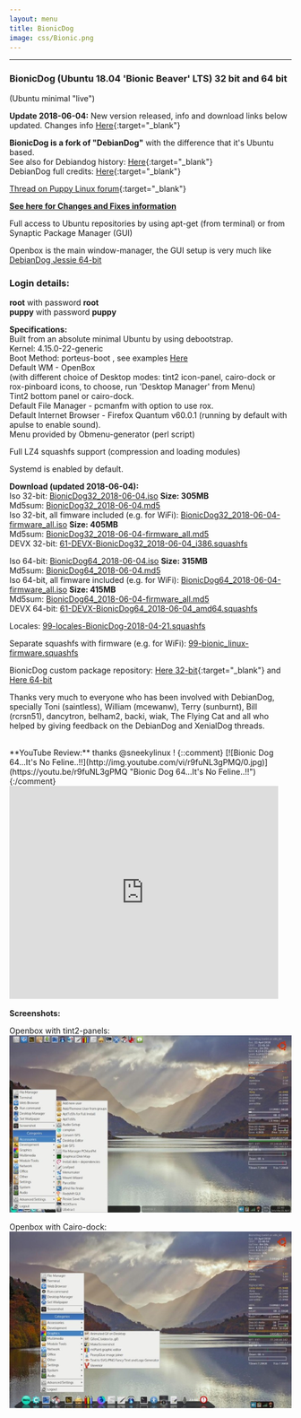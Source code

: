 ```yaml
---
layout: menu
title: BionicDog
image: css/Bionic.png
---
```


---
 
### BionicDog (Ubuntu 18.04 'Bionic Beaver' LTS) 32 bit and 64 bit  
(Ubuntu minimal "live")  

**Update 2018-06-04:** New version released, info and download links below updated. Changes info [Here](http://murga-linux.com/puppy/viewtopic.php?p=994470#994470){:target="_blank"}     

**BionicDog is a fork of "DebianDog"** with the difference that it's Ubuntu based.   
See also for Debiandog history: [Here](https://debiandog.github.io/doglinux/zz07about.html){:target="_blank"}   
DebianDog full credits: [Here](https://github.com/DebianDog/Wheezy/blob/master/Credits.md){:target="_blank"}  

[Thread on Puppy Linux forum](http://murga-linux.com/puppy/viewtopic.php?t=113210){:target="_blank"}   

**[See here for Changes and Fixes information](http://murga-linux.com/puppy/viewtopic.php?p=989364#989364)**   

Full access to Ubuntu repositories by using apt-get (from terminal) or from Synaptic Package Manager (GUI)

Openbox is the main window-manager, the GUI setup is very much like [DebianDog Jessie 64-bit](zz02debiandog64.html)  
    
### Login details:    
**root** with password **root**        
**puppy** with password **puppy**    

**Specifications:**    
Built from an absolute minimal Ubuntu by using debootstrap.    
Kernel: 4.15.0-22-generic    
Boot Method: porteus-boot , see examples [Here](https://raw.githubusercontent.com/fredx181/bionicdog/gh-pages/Examples-boot-codes.txt)   
Default WM - OpenBox    
(with different choice of Desktop modes: tint2 icon-panel, cairo-dock or rox-pinboard icons, to choose, run 'Desktop Manager' from Menu)    
Tint2 bottom panel or cairo-dock.       
Default File Manager - pcmanfm with option to use rox.    
Default Internet Browser - Firefox Quantum v60.0.1 (running by default with apulse to enable sound).    
Menu provided by Obmenu-generator (perl script)  

Full LZ4 squashfs support (compression and loading modules)    

Systemd is enabled by default.    

**Download (updated 2018-06-04):**    
Iso 32-bit: [BionicDog32_2018-06-04.iso](https://github.com/fredx181/bionicdog/releases/download/v1.0/BionicDog32_2018-06-04.iso) **Size: 305MB**          
Md5sum: [BionicDog32_2018-06-04.md5](https://github.com/fredx181/bionicdog/releases/download/v1.0/BionicDog32_2018-06-04.md5)  
Iso 32-bit, all fimware included (e.g. for WiFi): [BionicDog32_2018-06-04-firmware_all.iso](https://github.com/fredx181/bionicdog/releases/download/v1.0/BionicDog32_2018-06-04-firmware_all.iso) **Size: 405MB**          
Md5sum: [BionicDog32_2018-06-04-firmware_all.md5](https://github.com/fredx181/bionicdog/releases/download/v1.0/BionicDog32_2018-06-04-firmware_all.md5)       
DEVX 32-bit: [61-DEVX-BionicDog32_2018-06-04_i386.squashfs](https://github.com/fredx181/bionicdog/releases/download/v1.1/61-DEVX-BionicDog32_2018-06-04_i386.squashfs)    

Iso 64-bit: [BionicDog64_2018-06-04.iso](https://github.com/fredx181/bionicdog/releases/download/v1.0/BionicDog64_2018-06-04.iso) **Size: 315MB**          
Md5sum: [BionicDog64_2018-06-04.md5](https://github.com/fredx181/bionicdog/releases/download/v1.0/BionicDog64_2018-06-04.md5)   
Iso 64-bit, all fimware included (e.g. for WiFi): [BionicDog64_2018-06-04-firmware_all.iso](https://github.com/fredx181/bionicdog/releases/download/v1.0/BionicDog64_2018-06-04-firmware_all.iso) **Size: 415MB**          
Md5sum: [BionicDog64_2018-06-04-firmware_all.md5](https://github.com/fredx181/bionicdog/releases/download/v1.0/BionicDog64_2018-06-04-firmware_all.md5)    
DEVX 64-bit: [61-DEVX-BionicDog64_2018-06-04_amd64.squashfs](https://github.com/fredx181/bionicdog/releases/download/v1.1/61-DEVX-BionicDog64_2018-06-04_amd64.squashfs)     
    
Locales: [99-locales-BionicDog-2018-04-21.squashfs](https://github.com/fredx181/bionicdog/releases/download/v1.1/99-locales-BionicDog-2018-04-21.squashfs)  

Separate squashfs with firmware (e.g. for WiFi): [99-bionic_linux-firmware.squashfs](https://github.com/fredx181/bionicdog/releases/download/v1.1/99-bionic_linux-firmware.squashfs)  

BionicDog custom package repository: [Here 32-bit](https://fredx181.github.io/bionicdog/Packages-i386/){:target="_blank"} and [Here 64-bit](https://fredx181.github.io/bionicdog/Packages-amd64)         

Thanks very much to everyone who has been involved with DebianDog, specially Toni (saintless), William (mcewanw), Terry (sunburnt), Bill (rcrsn51), dancytron, belham2, backi, wiak, The Flying Cat and all who helped by giving feedback on the DebianDog and XenialDog threads.   

<br>
**YouTube Review:** thanks @sneekylinux !  
{::comment}   
[![Bionic Dog 64...It's No Feline..!!](http://img.youtube.com/vi/r9fuNL3gPMQ/0.jpg)](https://youtu.be/r9fuNL3gPMQ "Bionic Dog 64...It's No Feline..!!")    
{:/comment}   

<iframe width='480' height='380' src="https://www.youtube.com/embed/r9fuNL3gPMQ" frameborder="0" allowfullscreen></iframe>     

**Screenshots:**  

Openbox with tint2-panels:
![OpenBox](https://github.com/fredx181/bionicdog/raw/gh-pages/screenshots/bionicdog-tint2-panels.jpg)

Openbox with Cairo-dock:
![OpenBox](https://github.com/fredx181/bionicdog/raw/gh-pages/screenshots/bionicdog-cairo-dock.jpg)
   
